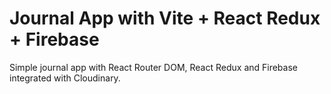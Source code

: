 # Journal App with Vite + React Redux + Firebase

Simple journal app with React Router DOM, React Redux and Firebase integrated with Cloudinary.